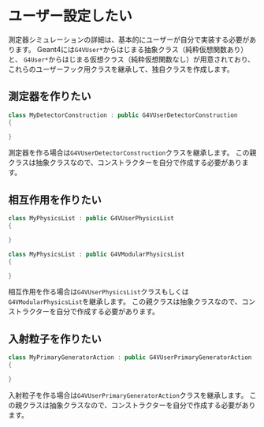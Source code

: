# ユーザー設定したい

測定器シミュレーションの詳細は、基本的にユーザーが自分で実装する必要があります。
Geant4には``G4VUser*``からはじまる抽象クラス（純粋仮想関数あり）と、
``G4User*``からはじまる仮想クラス（純粋仮想関数なし）が用意されており、
これらのユーザーフック用クラスを継承して、独自クラスを作成します。

## 測定器を作りたい

```cpp
class MyDetectorConstruction : public G4VUserDetectorConstruction
{

}
```

測定器を作る場合は``G4VUserDetectorConstruction``クラスを継承します。
この親クラスは抽象クラスなので、コンストラクターを自分で作成する必要があります。

## 相互作用を作りたい

```cpp
class MyPhysicsList : public G4VUserPhysicsList
{

}
```

```cpp
class MyPhysicsList : public G4VModularPhysicsList
{

}
```

相互作用を作る場合は``G4VUserPhysicsList``クラスもしくは``G4VModularPhysicsList``を継承します。
この親クラスは抽象クラスなので、コンストラクターを自分で作成する必要があります。

## 入射粒子を作りたい

```cpp
class MyPrimaryGeneratorAction : public G4VUserPrimaryGeneratorAction
{

}
```

入射粒子を作る場合は``G4VUserPrimaryGeneratorAction``クラスを継承します。
この親クラスは抽象クラスなので、コンストラクターを自分で作成する必要があります。
